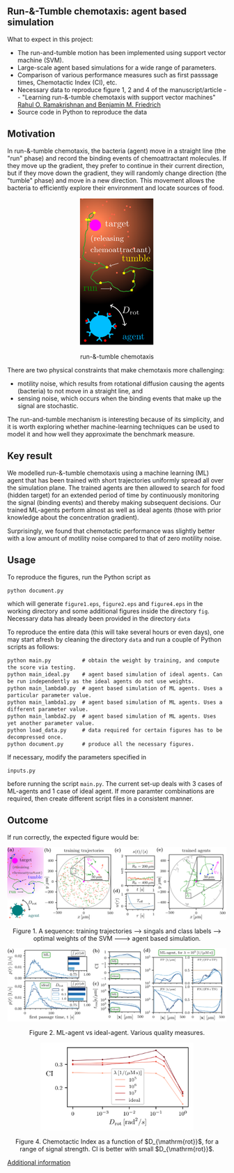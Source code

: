 ## Run-&-Tumble chemotaxis: agent based simulation
What to expect in this project:
- The run-and-tumble motion has been implemented using support vector machine (SVM).
- Large-scale agent based simulations for a wide range of parameters.
- Comparison of various performance measures such as first passsage times, Chemotactic Index (CI), etc.
- Necessary data to reproduce figure 1, 2 and 4 of the manuscript/article -- "Learning run-&-tumble chemotaxis with support vector machines" [Rahul O. Ramakrishnan and Benjamin M. Friedrich](https://link_to_arXiv)
- Source code in Python to reproduce the data

## Motivation
In run-&-tumble chemotaxis, the bacteria (agent) move in a straight line (the "run" phase) and record the binding events of chemoattractant molecules. If they move up the gradient, they prefer to continue in their current direction, but if they move down the gradient, they will randomly change direction (the "tumble" phase) and move in a new direction. This movement allows the bacteria to efficiently explore their environment and locate sources of food.
<p align="center">
  <img width="170" src="figures_for_readme/figure0.png" alt>
</p>
<p align="center">
run-&-tumble chemotaxis
</p>

There are two physical constraints that make chemotaxis more challenging:
- motility noise, which results from rotational diffusion causing the agents (bacteria) to not move in a straight line, and
- sensing noise, which occurs when the binding events that make up the signal are stochastic.

The run-and-tumble mechanism is interesting because of its simplicity, and it is worth exploring whether machine-learning techniques can be used to model it and how well they approximate the benchmark measure.

## Key result

We modelled run-&-tumble chemotaxis using a machine learning (ML) agent that has been trained with short trajectories uniformly spread all over the simulation plane.
The trained agents are then allowed to search for food (hidden target) for an extended period of time by continuously monitoring the signal (binding events) and
thereby making subsequent decisions. Our trained ML-agents perform almost as well as ideal agents (those with prior knowledge about the concentration gradient).

Surprisingly, we found that chemotactic performance was slightly better with a low amount of motility noise compared to that of zero motility noise.

## Usage
To reproduce the figures, run the Python script as
```
python document.py
```
which will generate `figure1.eps`, `figure2.eps` and `figure4.eps` in the working directory and some additional figures inside the directory `fig`. Necessary data has already been provided in the directory `data`

To reproduce the entire data (this will take several hours or even days), one may start afresh by cleaning the directory `data` and run a couple of Python scripts as follows:
```
python main.py          # obtain the weight by training, and compute the score via testing.
python main_ideal.py    # agent based simulation of ideal agents. Can be run independently as the ideal agents do not use weights.
python main_lambda0.py  # agent based simulation of ML agents. Uses a particular parameter value.
python main_lambda1.py  # agent based simulation of ML agents. Uses a different parameter value.
python main_lambda2.py  # agent based simulation of ML agents. Uses yet another parameter value.
python load_data.py     # data required for certain figures has to be decompressed once.
python document.py      # produce all the necessary figures.
```

If necessary, modify the parameters specified in
```
inputs.py
```
before running the script `main.py`. The current set-up deals with 3 cases of ML-agents and 1 case of ideal agent. If more paramter combinations are required, then create different script files in a consistent manner.  

## Outcome
If run correctly, the expected figure would be:

<p align="center">
  <img width="700" src="figures_for_readme/figure1.png" alt>
</p>
<p align="center">
Figure 1. A sequence: training trajectories --> singals and class labels --> optimal weights of the SVM ---> agent based simulation.
</p>

<p align="center">
  <img width="700" src="figures_for_readme/figure2.png" alt>
</p>
<p align="center">
Figure 2. ML-agent vs ideal-agent. Various quality measures.
</p>

<p align="center">
  <img width="350" src="figures_for_readme/figure4.png" alt>
</p>
<p align="center">
Figure 4. Chemotactic Index as a function of $D_{\mathrm{rot}}$, for a range of signal strength. CI is better with small $D_{\mathrm{rot}}$.
</p>

[Additional information](additional_info.md)

